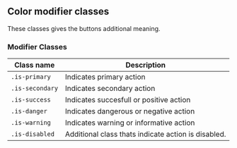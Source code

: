 ## Color modifier classes
These classes gives the buttons additional meaning.

<h3 class="docs-example-title">Modifier Classes</h3>

| Class name | Description
| ------------- |-------------|
| `.is-primary` | Indicates primary action  |
| `.is-secondary`| Indicates secondary action  |
|`.is-success`| Indicates succesfull or positive action  |
| `.is-danger` | Indicates dangerous or negative action  |
| `.is-warning` | Indicates warning or informative action  |
| `.is-disabled`| Additional class thats indicate action is disabled. |
